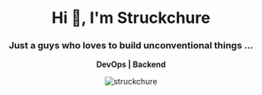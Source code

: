 <h1 align="center">Hi 👋, I'm Struckchure</h1>
<h3 align="center">Just a guys who loves to build unconventional things ...</h3>

<p align="center">
  <b>DevOps | Backend</b>
</p>

<p align="center">
  <img align="center" style="display: inline;" src="https://github-readme-streak-stats.herokuapp.com/?user=struckchure&" alt="struckchure" />
</p>
